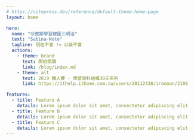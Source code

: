 ```yaml
---
# https://vitepress.dev/reference/default-theme-home-page
layout: home

hero:
  name: "莎賓娜學習總匯三明治"
  text: "Sabina·Note"
  tagline: 現在不會 != 以後不會
  actions:
    - theme: brand
      text: 開始閱讀
      link: /blog/index.md
    - theme: alt
      text: 2019 鐵人賽 - 學習資料結構30天系列
      link: https://ithelp.ithome.com.tw/users/20112438/ironman/2106

features:
  - title: Feature A
    details: Lorem ipsum dolor sit amet, consectetur adipiscing elit
  - title: Feature B
    details: Lorem ipsum dolor sit amet, consectetur adipiscing elit
  - title: Feature C
    details: Lorem ipsum dolor sit amet, consectetur adipiscing elit
---
```


